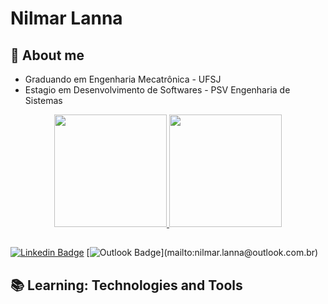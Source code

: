 # Nilmar Lanna
## :pushpin: **About me**

- Graduando em Engenharia Mecatrônica - UFSJ
- Estagio em Desenvolvimento de Softwares - PSV Engenharia de Sistemas
<div align="center">
  <a href="https://github.com/nilmarlanna">
  <img height="180em" src="https://github-readme-stats.vercel.app/api?username=nilmarlanna&show_icons=true&theme=tokyonight&include_all_commits=true&count_private=true"/>
  <img height="180em" src="https://github-readme-stats.vercel.app/api/top-langs/?username=nilmarlanna&layout=compact&langs_count=7&theme=tokyonight"/>
</div>
  
  ##
 

[![Linkedin Badge](https://img.shields.io/badge/-NilmarLanna-blue?style=flat-square&logo=Linkedin&logoColor=white&link=https://www.linkedin.com/in/nilmarlanna/)](https://www.linkedin.com/in/nilmarlanna/) [![Outlook Badge]([https://img.shields.io/badge/-nilmar.lanna@outlook.com.br-3871c1?style=flat-square&logo=Outlook&logoColor=white](https://img.shields.io/badge/Microsoft_Outlook-0078D4?style=for-the-badge&logo=microsoft-outlook&logoColor=white)&link=mailto:nilmar.lanna@outlook.com.br)](mailto:nilmar.lanna@outlook.com.br)

## :books: Learning: Technologies and Tools

